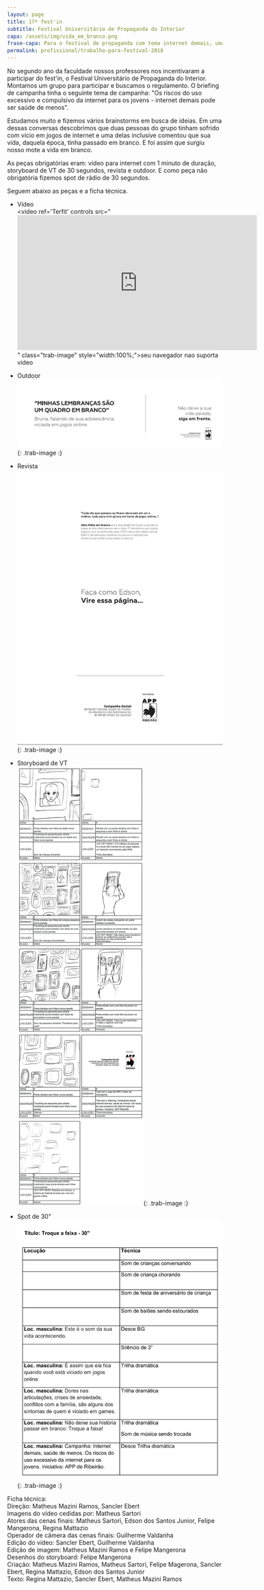```yaml
---
layout: page
title: 17º fest'in
subtitle: Festival Universitário de Propaganda do Interior
capa: /assets/img/vida_em_branco.png
frase-capa: Para o festival de propaganda com tema internet demais, uma vida em branco.
permalink: profissional/trabalho-para-festival-2018
---
```


No segundo ano da faculdade nossos professores nos incentivaram a participar do fest'in, o Festival Universitário de Propaganda do Interior. Montamos um grupo para participar e buscamos o regulamento. O briefing de campanha tinha o seguinte tema de campanha: "Os riscos do uso excessivo e compulsivo da internet para os jovens - internet demais pode ser saúde de menos".

Estudamos muito e fizemos vários brainstorms em busca de ideias. Em uma dessas conversas descobrimos que duas pessoas do grupo tinham sofrido com vício em jogos de internet e uma delas inclusive comentou que sua vida, daquela época, tinha passado em branco. E foi assim que surgiu nosso mote a vida em branco.

As peças obrigatórias eram: vídeo para internet com 1 minuto de duração, storyboard de VT de 30 segundos, revista e outdoor. E como peça não obrigatória fizemos spot de rádio de 30 segundos.

Seguem abaixo as peças e a ficha técnica.

* Vídeo  
<video ref='Terfit' controls src="<iframe width="560" height="315" src="https://www.youtube.com/embed/vFNWw_1tzQM" frameborder="0" allow="accelerometer; autoplay; clipboard-write; encrypted-media; gyroscope; picture-in-picture" allowfullscreen></iframe>" class="trab-image" style="width:100%;">seu navegador nao suporta video</video>

* Outdoor  
![outdoor](/assets/img/vida_em_branco_outdoor.jpg){: .trab-image :}

* Revista  
![revista](/assets/img/vida_em_branco_revista.jpg){: .trab-image :}

* Storyboard de VT  
![storyboard](/assets/img/vida_em_branco_storyboard.jpg){: .trab-image :}

* Spot de 30"  
![spot](/assets/img/vida_em_branco_spot.jpg){: .trab-image :}

Ficha técnica:  
Direção: Matheus Mazini Ramos, Sancler Ebert  
Imagens do vídeo cedidas por: Matheus Sartori  
Atores das cenas finais: Matheus Sartori, Edson dos Santos Junior, Felipe Mangerona, Regina Mattazio  
Operador de câmera das cenas finais: Guilherme Valdanha  
Edição do vídeo: Sancler Ebert, Guilherme Valdanha  
Edição de imagem: Matheus Mazini Ramos e Felipe Mangerona  
Desenhos do storyboard: Felipe Mangerona  
Criação: Matheus Mazini Ramos, Matheus Sartori, Felipe Magerona, Sancler Ebert, Regina Mattazio, Edson dos Santos Junior  
Texto: Regina Mattazio, Sancler Ebert, Matheus Mazini Ramos  
